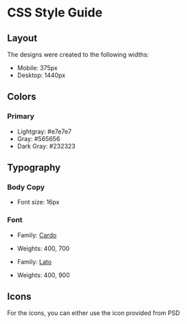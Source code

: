 # CSS Style Guide

## Layout

The designs were created to the following widths:

- Mobile: 375px
- Desktop: 1440px

## Colors

### Primary

- Lightgray: #e7e7e7
- Gray: #565656
- Dark Gray: #232323

## Typography

### Body Copy

- Font size: 16px

### Font

- Family: [Cardo](https://fonts.google.com/specimen/Cardo)
- Weights: 400, 700

- Family: [Lato](https://fonts.google.com/specimen/Lato)
- Weights: 400, 900

## Icons

For the icons, you can either use the icon provided from PSD